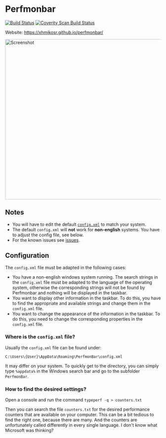 # Perfmonbar

[![Build Status](https://github.com/XhmikosR/perfmonbar/workflows/CI/badge.svg?branch=master)](https://github.com/XhmikosR/perfmonbar/actions?query=workflow%3ACI+branch%3Amaster)
[![Coverity Scan Build Status](https://img.shields.io/coverity/scan/1105.svg)](https://scan.coverity.com/projects/1105)

Website: <https://xhmikosr.github.io/perfmonbar/>

<img src="https://xhmikosr.github.io/perfmonbar/img/screenshot@2x.jpg" alt="Screenshot" width="520">

## Notes

* You will have to edit the default [`config.xml`](https://github.com/XhmikosR/perfmonbar/blob/master/src/config.xml) to match your system.
* The default `config.xml` will **not** work for **non-english** systems. You have to adjust the config file, see below.
* For the known issues see [issues](https://github.com/XhmikosR/perfmonbar/issues).

## Configuration

The `config.xml` file must be adapted in the following cases:

* You have a non-english windows system running. The search strings in the `config.xml` file must be adapted to the language of the operating system, otherwise the corresponding strings will not be found by Perfmonbar and nothing will be displayed in the taskbar.
* You want to display other information in the taskbar. To do this, you have to find the appropriate and available strings and change them in the `config.xml` file.
* You want to change the appearance of the information in the taskbar. To do this, you need to change the corresponding properties in the `config.xml` file.

### Where is the `config.xml` file?

Usually the `config.xml` file can be found under:

```text
C:\Users\{User}\AppData\Roaming\PerfmonBar\config.xml
```

It may differ on your system. To quickly get to the directory, you can simply type `%appdata%` in the Windows search bar and go to the subfolder `PerfmonBar`.

### How to find the desired settings?

Open a console and run the command `typeperf -q > counters.txt`

Then you can search the file `counters.txt` for the desired performance counters that are available on your computer. This can be a bit tedious to find the right one, because there are many.
And the counters are unfortunately called differently in every single language. I don't know what Microsoft was thinking?
